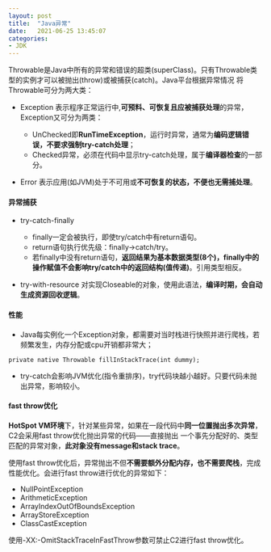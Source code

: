 ```yaml
---
layout: post
title:  "Java异常"
date:   2021-06-25 13:45:07
categories: 
- JDK
---
```


Throwable是Java中所有的异常和错误的超类(superClass)。只有Throwable类型的实例才可以被抛出(throw)或被捕获(catch)。Java平台根据异常情况
将Throwable可分为两大类：

* Exception 表示程序正常运行中,**可预料、可恢复且应被捕获处理**的异常，Exception又可分为两类：
    * UnChecked即**RunTimeException**，运行时异常，通常为**编码逻辑错误，不要求强制try-catch处理**；
    * Checked异常，必须在代码中显示try-catch处理，属于**编译器检查**的一部分。

* Error 表示应用(如JVM)处于不可用或**不可恢复的状态，不便也无需捕处理**。

#### 异常捕获

* try-catch-finally
    * finally一定会被执行，即使try/catch中有return语句。
    * return语句执行优先级：finally->catch/try。
    * 若finally中没有return语句，**返回结果为基本数据类型(8个)，finally中的操作赋值不会影响try/catch中的返回结构(值传递)**。引用类型相反。 

* try-with-resource 对实现Closeable的对象，使用此语法，**编译时期，会自动生成资源回收逻辑**。    
    

#### 性能

* Java每实例化一个Exception对象，都需要对当时栈进行快照并进行爬栈，若频繁发生，内存分配或cpu开销都非常大；
```
private native Throwable fillInStackTrace(int dummy);
```
* try-catch会影响JVM优化(指令重排序)，try代码块越小越好。只要代码未抛出异常，影响较小。


#### fast throw优化

**HotSpot VM环境**下，针对某些异常，如果在一段代码中**同一位置抛出多次异常**，C2会采用fast throw优化抛出异常的代码——直接抛出
一个事先分配好的、类型匹配的异常对象，**此对象没有message和stack trace**。

使用fast throw优化后，异常抛出不但**不需要额外分配内存，也不需要爬栈**，完成性能优化。会进行fast throw进行优化的异常如下：

* NullPointException
* ArithmeticException
* ArrayIndexOutOfBoundsException
* ArrayStoreException
* ClassCastException

使用-XX:-OmitStackTraceInFastThrow参数可禁止C2进行fast throw优化。